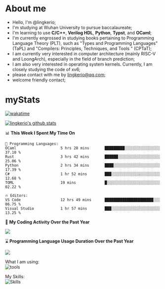 # About me

- Hello, I'm @lingkerio; 
- I'm studying at Wuhan University to pursue baccalaureate;
- I'm learning to use **C/C++**, **Verilog HDL**, **Python**, **Typst**, and **OCaml**;
- I'm currently engrossed in studying books pertaining to Programming Language Theory (PLT), such as "Types and Programming Languages" (TaPL) and "Compilers: Principles, Techniques, and Tools " (CPTaT);
- I am currently very interested in computer architecture (mainly RISC-V and LoongArch), especially in the field of branch prediction;
- I am also very interested in operating system kernels. Currently, I am closely studying the code of xv6;
- please contact with me by lingkerio@qq.com;
- welcome friendly contact;


# myStats
[![wakatime](https://wakatime.com/badge/user/91f23013-72dc-47fa-9246-c7f1d9e4561b.svg)](https://wakatime.com/@91f23013-72dc-47fa-9246-c7f1d9e4561b)

[![lingkerio's github stats](https://github-readme-stats-sigma-five.vercel.app/api?username=lingkerio&count_private=true&show_icons=true&theme=gruvbox "![lingkerio's github stats")](https://github.com/anuraghazra/github-readme-stats)

<!--START_SECTION:waka-->
📊 **This Week I Spent My Time On** 

```text
💬 Programming Languages: 
OCaml                    5 hrs 28 mins       █████████░░░░░░░░░░░░░░░░   37.10 % 
Rust                     3 hrs 42 mins       ██████░░░░░░░░░░░░░░░░░░░   25.06 % 
Python                   2 hrs 34 mins       ████░░░░░░░░░░░░░░░░░░░░░   17.39 % 
C#                       1 hr 52 mins        ███░░░░░░░░░░░░░░░░░░░░░░   12.68 % 
TOML                     19 mins             █░░░░░░░░░░░░░░░░░░░░░░░░   02.22 % 

🔥 Editors: 
VS Code                  12 hrs 49 mins      ██████████████████████░░░   86.75 % 
Visual Studio            1 hr 57 mins        ███░░░░░░░░░░░░░░░░░░░░░░   13.25 % 
```


<!--END_SECTION:waka-->

📅 **My Coding Activity Over the Past Year**

<a href="https://wakatime.com"><img src="https://wakatime.com/share/@lingkerio/9d8c2ccb-422f-4031-86b5-c947c7b728ba.png" /></a>

⌛ **Programming Language Usage Duration Over the Past Year**

<a href="https://wakatime.com"><img src="https://wakatime.com/share/@lingkerio/b4268c3a-49e5-469e-b094-8e53392cb864.png" /></a>

What I am using:  
![tools](https://skillicons.dev/icons?i=discord,twitter,linkedin,gitlab,git,github,neovim,vim,md,stackoverflow,visualstudio,vscode,pycharm,arch,debian,ubuntu)  


My Skills:  
![Skills](https://skillicons.dev/icons?i=bash,c,cpp,cmake,ocaml,docker,latex,md,go,html,codepen,java,linux,powershell,py,qt,regex,rust,php,mysql,sklearn)  
